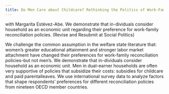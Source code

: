 ```yaml
---
title: Do Men Care about Childcare? Rethinking the Politics of Work-Family Reconciliation
---
```


with Margarita Estévez-Abe. We demonstrate that in-dividuals consider household as an economic unit regarding their preference for work-family reconciliation policies. (Revise and Resubmit at Social Politics)

We challenge the common assumption in the welfare state literature that: women’s greater educational attainment and stronger labor market attachment have changed their preferences for work-family reconciliation policies–but not men’s. We demonstrate that in-dividuals consider household as an economic unit. Men in dual-earner households are often very supportive of policies that subsidize their costs: subsidies for childcare and paid parentalleaves. We use international survey data to analyze factors that shape respondents’ preferences for different reconciliation policies from nineteen OECD member countries.
